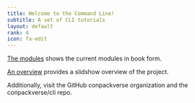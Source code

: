 ```yaml
---
title: Welcome to the Command Line!
subtitle: A set of CLI tutorials
layout: default
rank: 4
icon: fa-edit
---
```



[The modules](/cli/index.html) shows the current modules in book form.

[An overview](/cliOverview/index.html) provides a slidshow overview of the project.

Additionally, visit the GitHub conpackverse organization and the conpackverse/cli repo.
